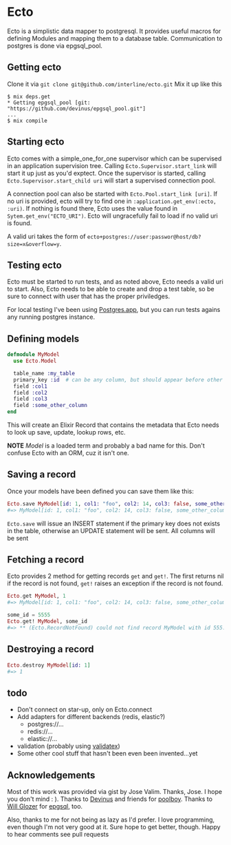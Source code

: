 # Ecto

Ecto is a simplistic data mapper to postgresql. It provides useful macros
for defining Modules and mapping them to a database table. Communication
to postgres is done via epgsql_pool.

## Getting ecto

Clone it via `git clone git@github.com/interline/ecto.git`
Mix it up like this
```shell
$ mix deps.get
* Getting epgsql_pool [git: "https://github.com/devinus/epgsql_pool.git"]
...
$ mix compile
```

## Starting ecto

Ecto comes with a simple_one_for_one supervisor which can be supervised in an
application supervision tree. Calling `Ecto.Supervisor.start_link` will start
it up just as you'd exptect. Once the supervisor is started, calling 
`Ecto.Supervisor.start_child uri` will start a supervised connection pool.

A connection pool can also be started with `Ecto.Pool.start_link [uri]`. If no
uri is provided, ecto will try to find one in
`:application.get_env(:ecto, :uri)`. If nothing is found there, Ecto
uses the value found in `Sytem.get_env("ECTO_URI")`. Ecto will ungracefully fail
to load if no valid uri is found.

A valid uri takes the form of `ecto+postgres://user:passwor@host/db?size=x&overflow=y`.

## Testing ecto

Ecto must be started to run tests, and as noted above, Ecto needs a valid uri to
start. Also, Ecto needs to be able to create and drop a test table, so be sure to
connect with user that has the proper priviledges.

For local testing I've been using [Postgres.app](http://postgresapp.com/), but
you can run tests agains any running postgres instance.

## Defining models

```elixir
defmodule MyModel
  use Ecto.Model

  table_name :my_table
  primary_key :id  # can be any column, but should appear before other fields
  field :col1
  field :col2
  field :col3
  field :some_other_column
end
```

This will create an Elixir Record that contains the metadata that Ecto needs
to look up save, update, lookup rows, etc.

**NOTE** *Model* is a loaded term and probably a bad name for this. Don't confuse Ecto with an ORM, cuz it isn't
one.

## Saving a record

Once your models have been defined you can save them like this:

```elixir
Ecto.save MyModel[id: 1, col1: "foo", col2: 14, col3: false, some_other_column: nil]
#=> MyModel[id: 1, col1: "foo", col2: 14, col3: false, some_other_column: nil]
```

`Ecto.save` will issue an INSERT statement if the primary key does not exists in the
table, otherwise an UPDATE statement will be sent. All columns will be sent

## Fetching a record

Ecto provides 2 method for getting records `get` and `get!`. The first returns
nil if the record is not found, `get!` raises an exception if the record is
not found.

```elixir
Ecto.get MyModel, 1
#=> MyModel[id: 1, col1: "foo", col2: 14, col3: false, some_other_column: nil]

some_id = 5555
Ecto.get! MyModel, some_id
#=> ** (Ecto.RecordNotFound) could not find record MyModel with id 555...
```

## Destroying a record

```elixir
Ecto.destroy MyModel[id: 1]
#=> 1
```

## todo

- Don't connect on star-up, only on Ecto.connect
- Add adapters for different backends (redis, elastic?)
  - postgres://...
  - redis://...
  - elastic://...
- validation (probably using [validatex](https://github.com/yrashk/validatex))
- Some other cool stuff that hasn't been even been invented...yet

## Acknowledgements

Most of this work was provided via gist by Jose Valim. Thanks, Jose. I hope
you don't mind : ). Thanks to [Devinus][1] and friends
for [poolboy][2]. Thanks to [Will Glozer][2] for [epgsql][4], too.

Also, thanks to me for not being as lazy as I'd prefer. I love programming,
even though I'm not very good at it. Sure hope to get better, though. Happy
to hear comments see pull requests

[1]: https://github.com/devinus "devinus on github"
[2]: https://github.com/devinus/poolboy "poolboy on github"
[3]: https://github.com/wg "wg on github"
[4]: https://github.com/wg/epgsql
